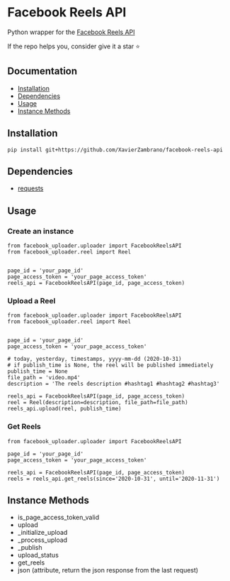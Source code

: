 # Facebook Reels API

Python wrapper for the [Facebook Reels API](https://developers.facebook.com/docs/video-api/guides/reels-publishing)

If the repo helps you, consider give it a star ⭐

## Documentation

- [Installation](#installation) 
- [Dependencies](#dependencies) 
- [Usage](#usage)
- [Instance Methods](#instance-methods)

## Installation
```
pip install git+https://github.com/XavierZambrano/facebook-reels-api
```

## Dependencies
- [requests](https://pypi.org/project/requests/)

## Usage

### Create an instance
```
from facebook_uploader.uploader import FacebookReelsAPI
from facebook_uploader.reel import Reel


page_id = 'your_page_id'
page_access_token = 'your_page_access_token'
reels_api = FacebookReelsAPI(page_id, page_access_token)
```

### Upload a Reel
```
from facebook_uploader.uploader import FacebookReelsAPI
from facebook_uploader.reel import Reel


page_id = 'your_page_id'
page_access_token = 'your_page_access_token'

# today, yesterday, timestamps, yyyy-mm-dd (2020-10-31)
# if publish_time is None, the reel will be published immediately
publish_time = None
file_path = 'video.mp4'
description = 'The reels description #hashtag1 #hashtag2 #hashtag3'

reels_api = FacebookReelsAPI(page_id, page_access_token)
reel = Reel(description=description, file_path=file_path)
reels_api.upload(reel, publish_time)
```

### Get Reels
```
from facebook_uploader.uploader import FacebookReelsAPI

page_id = 'your_page_id'
page_access_token = 'your_page_access_token'

reels_api = FacebookReelsAPI(page_id, page_access_token)
reels = reels_api.get_reels(since='2020-10-31', until='2020-11-31')
```

## Instance Methods
- is_page_access_token_valid
- upload
- _initialize_upload
- _process_upload
- _publish
- upload_status
- get_reels
- json (attribute, return the json response from the last request)